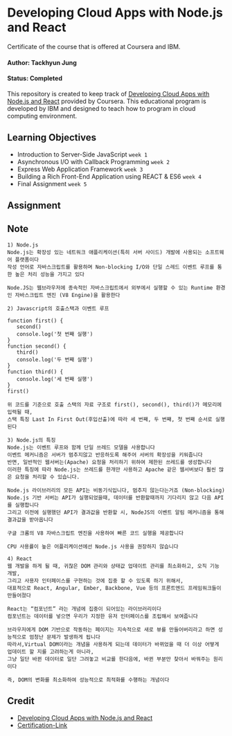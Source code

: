 # Developing Cloud Apps with Node.js and React

Certificate of the course that is offered at Coursera and IBM.

#### Author: Tackhyun Jung

#### Status: Completed

This repository is created to keep track of [Developing Cloud Apps with Node.js and React](https://www.coursera.org/learn/node-js) provided by Coursera.
This educational program is developed by IBM and designed to teach how to program in cloud computing environment.

## Learning Objectives

- Introduction to Server-Side JavaScript `week 1`
- Asynchronous I/O with Callback Programming `week 2`
- Express Web Application Framework `week 3`
- Building a Rich Front-End Application using REACT & ES6 `week 4`
- Final Assignment `week 5`

## Assignment

## Note

```
1) Node.js
Node.js는 확장성 있는 네트워크 애플리케이션(특히 서버 사이드) 개발에 사용되는 소프트웨어 플랫폼이다
작성 언어로 자바스크립트를 활용하며 Non-blocking I/O와 단일 스레드 이벤트 루프를 통한 높은 처리 성능을 가지고 있다

Node.JS는 웹브라우저에 종속적인 자바스크립트에서 외부에서 실행할 수 있는 Runtime 환경인 자바스크립트 엔진 (V8 Engine)을 활용한다

2) Javascript의 호출스택과 이벤트 루프

function first() {
   second()
   console.log('첫 번째 실행')
}
function second() {
   third()
   console.log('두 번째 실행')
}
function third() {
   console.log('세 번째 실행')
}
first()

위 코드를 기준으로 호출 스택의 자료 구조로 first(), second(), third()가 메모리에 입력될 때, 
스택 특징 Last In First Out(후입선출)에 따라 세 번째, 두 번째, 첫 번째 순서로 실행된다

3) Node.js의 특징
Node.js는 이벤트 루프와 함께 단일 쓰레드 모델을 사용합니다
이벤트 메커니즘은 서버가 멈추지않고 반응하도록 해주어 서버의 확장성을 키워줍니다
반면, 일반적인 웹서버는(Apache) 요청을 처리하기 위하여 제한된 쓰레드를 생성합니다
이러한 특징에 따라 Node.js는 쓰레드를 한개만 사용하고 Apache 같은 웹서버보다 훨씬 많은 요청을 처리할 수 있습니다.

Node.js 라이브러리의 모든 API는 비동기식입니다, 멈추지 않는다는거죠 (Non-blocking) 
Node.js 기반 서버는 API가 실행되었을때, 데이터를 반환할때까지 기다리지 않고 다음 API 를 실행합니다
그리고 이전에 실행했던 API가 결과값을 반환할 시, NodeJS의 이벤트 알림 메커니즘을 통해 결과값을 받아옵니다

구글 크롬의 V8 자바스크립트 엔진을 사용하여 빠른 코드 실행을 제공합니다

CPU 사용률이 높은 어플리케이션에선 Node.js 사용을 권장하지 않습니다

4) React
웹 개발을 하게 될 때, 귀찮은 DOM 관리와 상태값 업데이트 관리를 최소화하고, 오직 기능 개발, 
그리고 사용자 인터페이스를 구현하는 것에 집중 할 수 있도록 하기 위해서,
대표적으로 React, Angular, Ember, Backbone, Vue 등의 프론트엔드 프레임워크들이 만들어졌다

React는 “컴포넌트” 라는 개념에 집중이 되어있는 라이브러리이다
컴포넌트는 데이터를 넣으면 우리가 지정한 유저 인터페이스를 조립해서 보여줍니다

브라우저에게 DOM 기반으로 작동하는 페이지는 지속적으로 새로 뷰를 만들어버리라고 하면 성능적으로 엄청난 문제가 발생하게 됩니다
따라서,Virtual DOM이라는 개념을 사용하게 되는데 데이터가 바뀌었을 때 더 이상 어떻게 업데이트 할 지를 고려하는게 아니라, 
그냥 일단 바뀐 데이터로 일단 그려놓고 비교를 한다음에, 바뀐 부분만 찾아서 바꿔주는 원리이다

즉, DOM의 변화를 최소화하여 성능적으로 최적화를 수행하는 개념이다
```

## Credit

- [Developing Cloud Apps with Node.js and React](https://www.coursera.org/learn/node-js)
- [Certification-Link](https://www.coursera.org/account/accomplishments/verify/ARUZJ5MFXRY7)
